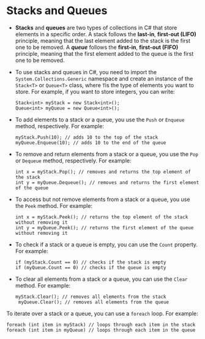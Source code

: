 # Stacks and Queues

- **Stacks** and **queues** are two types of collections in C# that store elements in a specific order. A stack follows the **last-in**, **first-out (LIFO)** principle, meaning that the last element added to the stack is the first one to be removed. A ***queue*** follows the **first-in**, **first-out (FIFO)** principle, meaning that the first element added to the queue is the first one to be removed.

- To use stacks and queues in C#, you need to import the `System.Collections.Generic` namespace and create an instance of the `Stack<T>` or `Queue<T>` class, where `T`is the type of elements you want to store. For example, if you want to store integers, you can write:

      Stack<int> myStack = new Stack<int>();
      Queue<int> myQueue = new Queue<int>();

- To add elements to a stack or a queue, you use the `Push` or `Enqueue` method, respectively. For example:

      myStack.Push(10); // adds 10 to the top of the stack
      myQueue.Enqueue(10); // adds 10 to the end of the queue

- To remove and return elements from a stack or a queue, you use the `Pop` or `Dequeue` method, respectively. For example:

      int x = myStack.Pop(); // removes and returns the top element of the stack
      int y = myQueue.Dequeue(); // removes and returns the first element of the queue

- To access but not remove elements from a stack or a queue, you use the `Peek` method. For example:

      int x = myStack.Peek(); // returns the top element of the stack without removing it
      int y = myQueue.Peek(); // returns the first element of the queue without removing it

- To check if a stack or a queue is empty, you can use the `Count` property. For example:

      if (myStack.Count == 0) // checks if the stack is empty
      if (myQueue.Count == 0) // checks if the queue is empty

- To clear all elements from a stack or a queue, you can use the `Clear` method. For example:

      myStack.Clear(); // removes all elements from the stack
       myQueue.Clear(); // removes all elements from the queue

To iterate over a stack or a queue, you can use a `foreach` loop. For example:

    foreach (int item in myStack) // loops through each item in the stack
    foreach (int item in myQueue) // loops through each item in the queue
